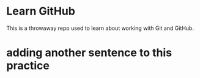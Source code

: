# Learn GitHub

This is a throwaway repo used to learn about working with Git and GitHub.

# adding another sentence to this practice
